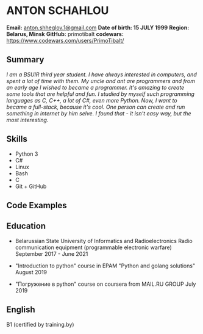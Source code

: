 # ANTON SCHAHLOU

**Email:** anton.shheglov.1@gmail.com
**Date of birth: 15 JULY 1999**
**Region: Belarus, Minsk**
**GitHub:** primotibalt
**codewars:** https://www.codewars.com/users/PrimoTibalt/

## Summary

*I am a BSUIR third year student. I have always interested in computers, and spent a lot of time with them. My uncle and ant are programmers and from an early age I wished to became a programmer. It's amazing to create some tools that are helpful and fun. I studied by myself such programming languages as C, C++, a lot of C#, even more Python. Now, I want to became a full-stack, because it's cool. One person can create and run something in internet by him selve. I found that - it isn't easy way, but the most interesting.*

## Skills
- Python 3
- C#
- Linux
- Bash
- C
- Git + GitHub

## Code Examples


## Education
- Belarussian State University of Informatics and Radioelectronics
Radio communication equipment (programmable electronic warfare) 
September 2017 - June 2021

- "Introduction to python" course in EPAM "Python and golang solutions" 
August 2019
- "Погружение в python" course on coursera from MAIL.RU GROUP
July 2019

## English
B1 (certified by training.by)
